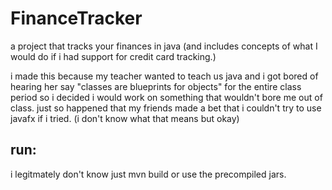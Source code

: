 # FinanceTracker

a project that tracks your finances in java (and includes concepts of what I would do if i had support for credit card tracking.)

i made this because my teacher wanted to teach us java and i got bored of hearing her say "classes are blueprints for objects" for the entire class period so i decided i would work on something that wouldn't bore me out of class. just so happened that my friends made a bet that i couldn't try to use javafx if i tried. (i don't know what that means but okay)

## run:
i legitmately don't know just mvn build or use the precompiled jars.
